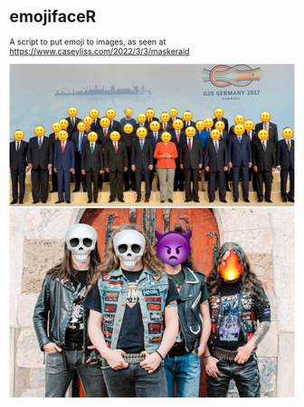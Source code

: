 # emojifaceR

A script to put emoji to images, as seen at https://www.caseyliss.com/2022/3/3/maskeraid

![](plots/politicians.png)
![](plots/heavy_metal_random.png)
